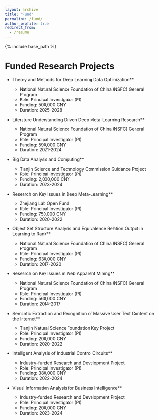 ```yaml
---
layout: archive
title: "Fund"
permalink: /fund/
author_profile: true
redirect_from:
  - /resume
---
```


{% include base_path %}

Funded Research Projects
======

* Theory and Methods for Deep Learning Data Optimization**
    *   National Natural Science Foundation of China (NSFC) General Program
    *   Role: Principal Investigator (PI)
    *   Funding: 500,000 CNY
    *   Duration: 2025-2028

* Literature Understanding Driven Deep Meta-Learning Research**
    *   National Natural Science Foundation of China (NSFC) General Program
    *   Role: Principal Investigator (PI)
    *   Funding: 590,000 CNY
    *   Duration: 2021-2024

* Big Data Analysis and Computing**
    *   Tianjin Science and Technology Commission Guidance Project
    *   Role: Principal Investigator (PI)
    *   Funding: 2,000,000 CNY
    *   Duration: 2023-2024

* Research on Key Issues in Deep Meta-Learning**
    *   Zhejiang Lab Open Fund
    *   Role: Principal Investigator (PI)
    *   Funding: 750,000 CNY
    *   Duration: 2020-2022

* Object Set Structure Analysis and Equivalence Relation Output in Learning to Rank**
    *   National Natural Science Foundation of China (NSFC) General Program
    *   Role: Principal Investigator (PI)
    *   Funding: 630,000 CNY
    *   Duration: 2017-2020

* Research on Key Issues in Web Apparent Mining**
    *   National Natural Science Foundation of China (NSFC) General Program
    *   Role: Principal Investigator (PI)
    *   Funding: 560,000 CNY
    *   Duration: 2014-2017

* Semantic Extraction and Recognition of Massive User Text Content on the Internet**
    *   Tianjin Natural Science Foundation Key Project
    *   Role: Principal Investigator (PI)
    *   Funding: 200,000 CNY
    *   Duration: 2020-2022

* Intelligent Analysis of Industrial Control Circuits**
    *   Industry-funded Research and Development Project
    *   Role: Principal Investigator (PI)
    *   Funding: 380,000 CNY
    *   Duration: 2022-2024

* Visual Information Analysis for Business Intelligence**
    *   Industry-funded Research and Development Project
    *   Role: Principal Investigator (PI)
    *   Funding: 200,000 CNY
    *   Duration: 2023-2024
